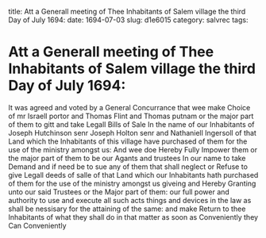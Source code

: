 title: Att a Generall meeting of Thee Inhabitants of Salem village the third Day of July 1694:
date: 1694-07-03
slug: d1e6015
category: salvrec
tags: 


<div markdown class="doc" id="d1e6015">


# Att a Generall meeting of Thee Inhabitants of Salem village the third Day of July 1694:

It was agreed and voted by a General Concurrance that wee make Choice of mr Israell portor and Thomas Flint and Thomas putnam or the major part of them to gitt and take Legall Bills of Sale In the name of our Inhabitants of Joseph Hutchinson senr Joseph Holton senr and Nathaniell Ingersoll of that Land which the Inhabitants of this village have purchased of them for the use of the ministry amongst us: And wee doe Hereby Fully Impower them or the major part of them to be our Agants and trustees In our name to take Demand and if need be to sue any of them that shall neglect or Refuse to give Legall deeds of salle of that Land which our Inhabitants hath purchased of them for the use of the ministry amongst us giveing and Hereby Granting unto our said Trustees or the Major part of them: our full power and authority to use and execute all such acts things and devices in the law as shall be nessisary for the attaining of the same: and make Return to thee Inhabitants of what they shall do in that matter as soon as Conveniently they Can Conveniently
</div>